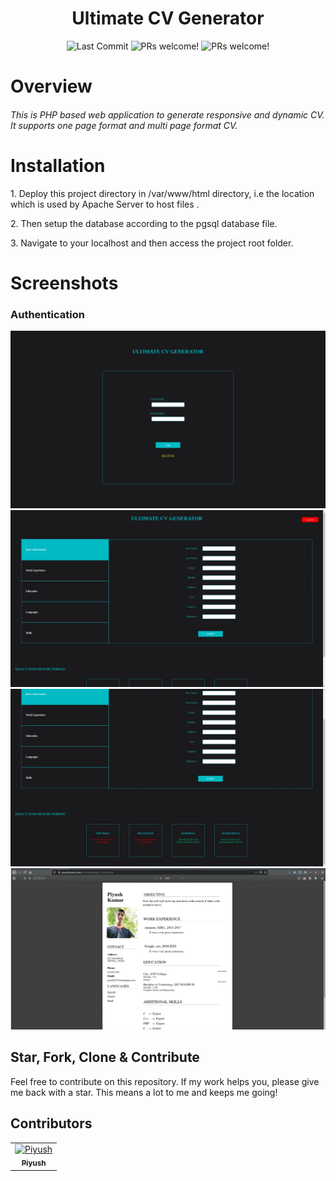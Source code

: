 <h1 align="center">
	Ultimate CV Generator
</h1>
<p align="center">
	<img alt="Last Commit" src="https://img.shields.io/github/last-commit/antixlive/ULTIMATE_CV_GENERATOR?style=flat-square">
    	<img alt="PRs welcome!" src="https://img.shields.io/badge/PRs-welcome-brightgreen.svg" />
	<img alt="PRs welcome!" src="https://img.shields.io/badge/Like it%3F-Star-brightgreen.svg" />
</p>

# Overview

<h5 style='font-weight:400'>
This is PHP based web application to generate responsive and dynamic CV. It supports one page format and multi page format CV.
</h5>

# Installation
<p>1. Deploy this project directory in /var/www/html directory, i.e the location which is used by Apache Server to host files .</p>
<p>2. Then setup the database according to the pgsql database file.</p>
<p>3. Navigate to your localhost and then access the project root folder.</p>

# Screenshots


### Authentication

<img
    alt="Capture 1"
    src="./readme_assets/auth.webp"
/>
<img
    alt="Capture 2"
    src="./readme_assets/home1.webp"
/>
<img
    alt="Capture 3"
    src="./readme_assets/home2.webp"
/>
<img
    alt="Capture 3"
    src="./readme_assets/pdf.webp"
/>

## Star, Fork, Clone & Contribute

Feel free to contribute on this repository. If my work helps you, please give me back with a star. This means a lot to me and keeps me going!

## Contributors


<table>
  <tr>
<td align="center"><a href="https://github.com/antiXlive"><img src="https://avatars.githubusercontent.com/u/61020935?v=4" width="100px;" alt="Piyush"/><br /><sub><b>Piyush</b></sub></a><br /></td>
  </tr>
</table>
